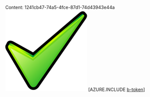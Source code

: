 Content: 1241cb47-74a5-4fce-87d1-74d43943e44a![image](b2e3fc23-36d9-4d50-b26c-31b4e6be8872.png)
[AZURE.INCLUDE [b-token](2cc7db11-84c4-4d38-9e97-789549c271d3.md)]
